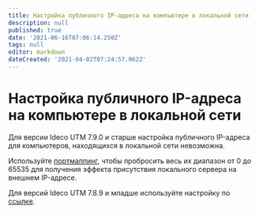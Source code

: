 ```yaml
---
title: Настройка публичного IP-адреса на компьютере в локальной сети
description: null
published: true
date: '2021-06-16T07:06:14.250Z'
tags: null
editor: markdown
dateCreated: '2021-04-02T07:24:57.062Z'
---
```


# Настройка публичного IP-адреса на компьютере в локальной сети

Для версии Ideco UTM 7.9.0 и старше настройка публичного IP-адреса для компьютеров, находящихся в локальной сети невозможна.

Используйте [портмаппинг](portmapping.md), чтобы пробросить весь их диапазон от 0 до 65535 для получения эффекта присутствия локального сервера на внешнем IP-адресе.

Для версий Ideco UTM 7.8.9 и младше используйте настройку по [ссылке](https://doc.ideco.ru/pages/viewpage.action?pageId=1278151).

